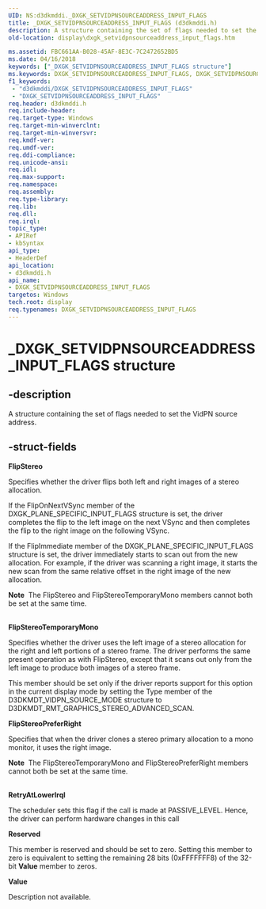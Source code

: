 ```yaml
---
UID: NS:d3dkmddi._DXGK_SETVIDPNSOURCEADDRESS_INPUT_FLAGS
title: _DXGK_SETVIDPNSOURCEADDRESS_INPUT_FLAGS (d3dkmddi.h)
description: A structure containing the set of flags needed to set the VidPN source address.
old-location: display\dxgk_setvidpnsourceaddress_input_flags.htm

ms.assetid: FBC661AA-B028-45AF-8E3C-7C2472652BD5
ms.date: 04/16/2018
keywords: ["_DXGK_SETVIDPNSOURCEADDRESS_INPUT_FLAGS structure"]
ms.keywords: DXGK_SETVIDPNSOURCEADDRESS_INPUT_FLAGS, DXGK_SETVIDPNSOURCEADDRESS_INPUT_FLAGS structure [Display Devices], _DXGK_SETVIDPNSOURCEADDRESS_INPUT_FLAGS, d3dkmddi/DXGK_SETVIDPNSOURCEADDRESS_INPUT_FLAGS, display.dxgk_setvidpnsourceaddress_input_flags
f1_keywords:
 - "d3dkmddi/DXGK_SETVIDPNSOURCEADDRESS_INPUT_FLAGS"
 - "DXGK_SETVIDPNSOURCEADDRESS_INPUT_FLAGS"
req.header: d3dkmddi.h
req.include-header:
req.target-type: Windows
req.target-min-winverclnt:
req.target-min-winversvr:
req.kmdf-ver:
req.umdf-ver:
req.ddi-compliance:
req.unicode-ansi:
req.idl:
req.max-support:
req.namespace:
req.assembly:
req.type-library:
req.lib:
req.dll:
req.irql:
topic_type:
- APIRef
- kbSyntax
api_type:
- HeaderDef
api_location:
- d3dkmddi.h
api_name:
- DXGK_SETVIDPNSOURCEADDRESS_INPUT_FLAGS
targetos: Windows
tech.root: display
req.typenames: DXGK_SETVIDPNSOURCEADDRESS_INPUT_FLAGS
---
```


# _DXGK_SETVIDPNSOURCEADDRESS_INPUT_FLAGS structure


## -description


A structure containing the set of flags needed to set the VidPN source address.


## -struct-fields

**FlipStereo**

Specifies whether the driver flips both left and right images of a stereo allocation.

If the FlipOnNextVSync member of the DXGK_PLANE_SPECIFIC_INPUT_FLAGS structure is set, the driver completes the flip to the left image on the next VSync and then completes the flip to the right image on the following VSync.

If the FlipImmediate member of the DXGK_PLANE_SPECIFIC_INPUT_FLAGS structure is set, the driver immediately starts to scan out from the new allocation. For example, if the driver was scanning a right image, it starts the new scan from the same relative offset in the right image of the new allocation.

<div class="alert"><b>Note</b>  The FlipStereo and FlipStereoTemporaryMono members cannot both be set at the same time.</div>
<div> </div>

**FlipStereoTemporaryMono**

Specifies whether the driver uses the left image of a stereo allocation for the right and left portions of a stereo frame. The driver performs the same present operation as with FlipStereo, except that it scans out only from the left image to produce both images of a stereo frame.

This member should be set only if the driver reports support for this option in the current display mode by setting the Type member of the D3DKMDT_VIDPN_SOURCE_MODE structure to D3DKMDT_RMT_GRAPHICS_STEREO_ADVANCED_SCAN.


**FlipStereoPreferRight**

Specifies that when the driver clones a stereo primary allocation to a mono monitor, it uses the right image.

<div class="alert"><b>Note</b>  The FlipStereoTemporaryMono and FlipStereoPreferRight members cannot both be set at the same time.</div>
<div> </div>

**RetryAtLowerIrql**

The scheduler sets this flag if the call is made at PASSIVE_LEVEL. Hence, the driver can perform hardware changes in this call


**Reserved**

This member is reserved and should be set to zero. Setting this member to zero is equivalent to setting the remaining 28 bits (0xFFFFFFF8) of the 32-bit <b>Value</b> member to zeros.


**Value**

Description not available.

